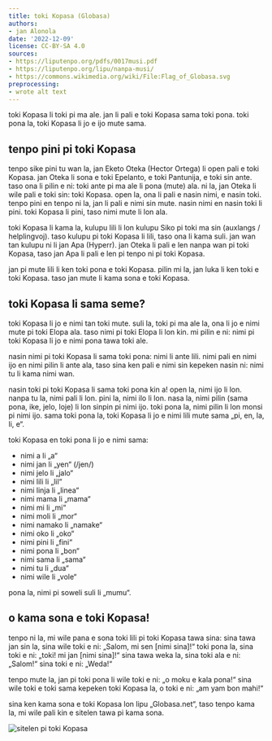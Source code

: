 ```yaml
---
title: toki Kopasa (Globasa)
authors:
- jan Alonola
date: '2022-12-09'
license: CC-BY-SA 4.0
sources:
- https://liputenpo.org/pdfs/0017musi.pdf
- https://liputenpo.org/lipu/nanpa-musi/
- https://commons.wikimedia.org/wiki/File:Flag_of_Globasa.svg
preprocessing:
- wrote alt text
---
```


toki Kopasa li toki pi ma ale. jan li pali e toki Kopasa sama toki pona. toki pona la, toki Kopasa li jo e ijo mute sama.

## tenpo pini pi toki Kopasa

tenpo sike pini tu wan la, jan Eketo Oteka (Hector Ortega) li open pali e toki Kopasa. jan Oteka li sona e toki Epelanto, e toki Pantunija, e toki sin ante. taso ona li pilin e ni: toki ante pi ma ale li pona (mute) ala. ni la, jan Oteka li wile pali e toki sin: toki Kopasa. open la, ona li pali e nasin nimi, e nasin toki. tenpo pini en tenpo ni la, jan li pali e nimi sin mute. nasin nimi en nasin toki li pini. toki Kopasa li pini, taso nimi mute li lon ala.

toki Kopasa li kama la, kulupu lili li lon kulupu Siko pi toki ma sin (auxlangs / helplingvoj). taso kulupu pi toki Kopasa li lili, taso ona li kama suli. jan wan tan kulupu ni li jan Apa (Hyperr). jan Oteka li pali e len nanpa wan pi toki Kopasa, taso jan Apa li pali e len pi tenpo ni pi toki Kopasa.

jan pi mute lili li ken toki pona e toki Kopasa. pilin mi la, jan luka li ken toki e toki Kopasa. taso jan mute li kama sona e toki Kopasa.

## toki Kopasa li sama seme?

toki Kopasa li jo e nimi tan toki mute. suli la, toki pi ma ale la, ona li jo e nimi mute pi toki Elopa ala. taso nimi pi toki Elopa li lon kin. mi pilin e ni: nimi pi toki Kopasa li jo e nimi pona tawa toki ale.

nasin nimi pi toki Kopasa li sama toki pona: nimi li ante lili. nimi pali en nimi ijo en nimi pilin li ante ala, taso sina ken pali e nimi sin kepeken nasin ni: nimi tu li kama nimi wan.

nasin toki pi toki Kopasa li sama toki pona kin a! open la, nimi ijo li lon. nanpa tu la, nimi pali li lon. pini la, nimi ilo li lon. nasa la, nimi pilin (sama pona, ike, jelo, loje) li lon sinpin pi nimi ijo. toki pona la, nimi pilin li lon monsi pi nimi ijo. sama toki pona la, toki Kopasa li jo e nimi lili mute sama „pi, en, la, li, e“.

toki Kopasa en toki pona li jo e nimi sama:

- nimi a li „a“
- nimi jan li „yen“ (/jen/)
- nimi jelo li „jalo“
- nimi lili li „lil“
- nimi linja li „linea“
- nimi mama li „mama“
- nimi mi li „mi“
- nimi moli li „mor“
- nimi namako li „namake“
- nimi oko li „oko“
- nimi pini li „fini“
- nimi pona li „bon“
- nimi sama li „sama“
- nimi tu li „dua“
- nimi wile li „vole“

pona la, nimi pi soweli suli li „mumu“.

## o kama sona e toki Kopasa!

tenpo ni la, mi wile pana e sona toki lili pi toki Kopasa tawa sina: sina tawa jan sin la, sina wile toki e ni: „Salom, mi sen [nimi sina]!“ toki pona la, sina toki e ni: „toki! mi jan [nimi sina]!“ sina tawa weka la, sina toki ala e ni: „Salom!“ sina toki e ni: „Weda!“

tenpo mute la, jan pi toki pona li wile toki e ni: „o moku e kala pona!“ sina wile toki e toki sama kepeken toki Kopasa la, o toki e ni: „am yam bon mahi!“

sina ken kama sona e toki Kopasa lon lipu „Globasa.net“, taso tenpo kama la, mi wile pali kin e sitelen tawa pi kama sona.

![sitelen pi toki Kopasa](https://upload.wikimedia.org/wikipedia/commons/a/a3/Flag_of_Globasa.svg)
